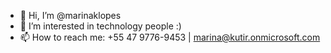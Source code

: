 - 👋 Hi, I’m @marinaklopes
- 👀 I’m interested in technology people :)
- 📫 How to reach me: +55 47 9776-9453 | marina@kutir.onmicrosoft.com
